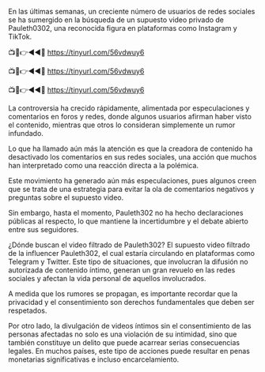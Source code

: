En las últimas semanas, un creciente número de usuarios de redes sociales se ha sumergido en la búsqueda de un supuesto video privado de Pauleth0302, una reconocida figura en plataformas como Instagram y TikTok.

📺📱👉◄◄🔴 https://tinyurl.com/56vdwuy6

📺📱👉◄◄🔴 https://tinyurl.com/56vdwuy6

📺📱👉◄◄🔴 https://tinyurl.com/56vdwuy6


La controversia ha crecido rápidamente, alimentada por especulaciones y comentarios en foros y redes, donde algunos usuarios afirman haber visto el contenido, mientras que otros lo consideran simplemente un rumor infundado.


Lo que ha llamado aún más la atención es que la creadora de contenido ha desactivado los comentarios en sus redes sociales, una acción que muchos han interpretado como una reacción directa a la polémica.

Este movimiento ha generado aún más especulaciones, pues algunos creen que se trata de una estrategia para evitar la ola de comentarios negativos y preguntas sobre el supuesto video.

Sin embargo, hasta el momento, Pauleth302 no ha hecho declaraciones públicas al respecto, lo que mantiene la incertidumbre y el debate abierto entre sus seguidores.

¿Dónde buscan el video filtrado de Pauleth302?
El supuesto video filtrado de la influencer Pauleth302, el cual estaría circulando en plataformas como Telegram y Twitter. Este tipo de situaciones, que involucran la difusión no autorizada de contenido íntimo, generan un gran revuelo en las redes sociales y afectan la vida personal de aquellos involucrados.

A medida que los rumores se propagan, es importante recordar que la privacidad y el consentimiento son derechos fundamentales que deben ser respetados.

Por otro lado, la divulgación de videos íntimos sin el consentimiento de las personas afectadas no solo es una violación de su intimidad, sino que también constituye un delito que puede acarrear serias consecuencias legales. En muchos países, este tipo de acciones puede resultar en penas monetarias significativas e incluso encarcelamiento.
